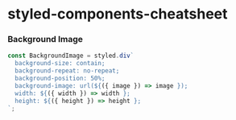 # styled-components-cheatsheet

### Background Image

```jsx
const BackgroundImage = styled.div`
  background-size: contain;
  background-repeat: no-repeat;
  background-position: 50%;
  background-image: url(${({ image }) => image });
  width: ${({ width }) => width };
  height: ${({ height }) => height };
`;
```
